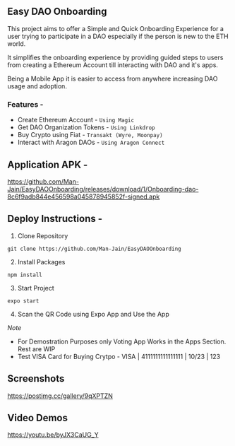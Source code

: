 ## Easy DAO Onboarding

This project aims to offer a Simple and Quick Onboarding Experience for a user trying to participate in a DAO especially if the person is new to the ETH world. 

It simplifies the onboarding experience by providing guided steps to users from creating a Ethereum Account till interacting with DAO and it's apps.

Being a Mobile App it is easier to access from anywhere increasing DAO usage and adoption.

### Features - 

- Create Ethereum Account - `Using Magic`
- Get DAO Organization Tokens - `Using Linkdrop`
- Buy Crypto using Fiat - `Transakt (Wyre, Moonpay)`
- Interact with Aragon DAOs - `Using Aragon Connect`


## Application APK - 

https://github.com/Man-Jain/EasyDAOOnboarding/releases/download/1/Onboarding-dao-8c6f9adb844e456598a045878945852f-signed.apk

## Deploy Instructions - 

1. Clone Repository 
```
git clone https://github.com/Man-Jain/EasyDAOOnboarding
```

2. Install Packages
```
npm install
```

3. Start Project
```
expo start
```

4. Scan the QR Code using Expo App and Use the App

*Note* 

- For Demostration Purposes only Voting App Works in the Apps Section. Rest are WIP
- Test VISA Card for Buying Crytpo - VISA | 4111111111111111 | 10/23 | 123

## Screenshots

https://postimg.cc/gallery/9qXPTZN

## Video Demos

https://youtu.be/byJX3CaUG_Y

